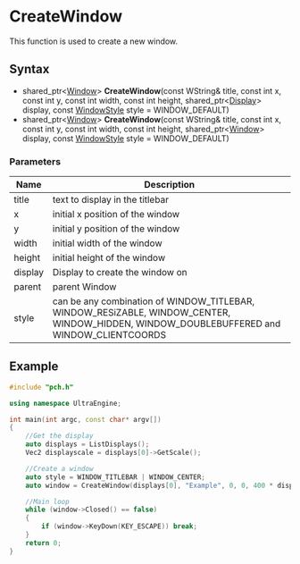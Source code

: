 # CreateWindow #
This function is used to create a new window.

## Syntax ##
- shared_ptr<[Window](CPP_Window)\> **CreateWindow**(const WString& title, const int x, const int y, const int width, const int height, shared_ptr<[Display](Display.md)\> display, const [WindowStyle](CPP_Window) style = WINDOW_DEFAULT)
- shared_ptr<[Window](CPP_Window)\> **CreateWindow**(const WString& title, const int x, const int y, const int width, const int height, shared_ptr<[Window](Window.md)\> display, const [WindowStyle](CPP_Window) style = WINDOW_DEFAULT)

### Parameters ###
| Name | Description |
| ------ | ------ |
| title | text to display in the titlebar |
| x | initial x position of the window |
| y | initial y position of the window |
| width | initial width of the window |
| height | initial height of the window |
| display | Display to create the window on |
| parent | parent Window |
| style | can be any combination of WINDOW_TITLEBAR, WINDOW_RESiZABLE, WINDOW_CENTER, WINDOW_HIDDEN, WINDOW_DOUBLEBUFFERED and WINDOW_CLIENTCOORDS |

## Example ##
```c++
#include "pch.h"

using namespace UltraEngine;

int main(int argc, const char* argv[])
{
    //Get the display
    auto displays = ListDisplays();
    Vec2 displayscale = displays[0]->GetScale();

    //Create a window
    auto style = WINDOW_TITLEBAR | WINDOW_CENTER;
    auto window = CreateWindow(displays[0], "Example", 0, 0, 400 * displayscale.x, 300 * displayscale.y, style);

    //Main loop
    while (window->Closed() == false)
    {
        if (window->KeyDown(KEY_ESCAPE)) break;
    }
    return 0;
}
```
